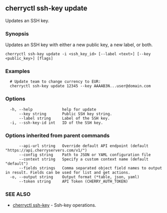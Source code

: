 ## cherryctl ssh-key update

Updates an SSH key.

### Synopsis

Updates an SSH key with either a new public key, a new label, or both.

```
cherryctl ssh-key update -i <ssh_key_id> [--label <text>] [--key <public_key>] [flags]
```

### Examples

```
  # Update team to change currency to EUR:
  cherryctl ssh-key update 12345 --key AAAAB3N...user@domain.com
```

### Options

```
  -h, --help             help for update
      --key string       Public SSH key string.
      --label string     Label of the SSH key.
  -i, --ssh-key-id int   ID of the SSH key.
```

### Options inherited from parent commands

```
      --api-url string   Override default API endpoint (default "https://api.cherryservers.com/v1/")
      --config string    Path to JSON or YAML configuration file
      --context string   Specify a custom context name (default "default")
      --fields strings   Comma separated object field names to output in result. Fields can be used for list and get actions.
  -o, --output string    Output format (*table, json, yaml)
      --token string     API Token (CHERRY_AUTH_TOKEN)
```

### SEE ALSO

* [cherryctl ssh-key](cherryctl_ssh-key.md)	 - Ssh-key operations.

